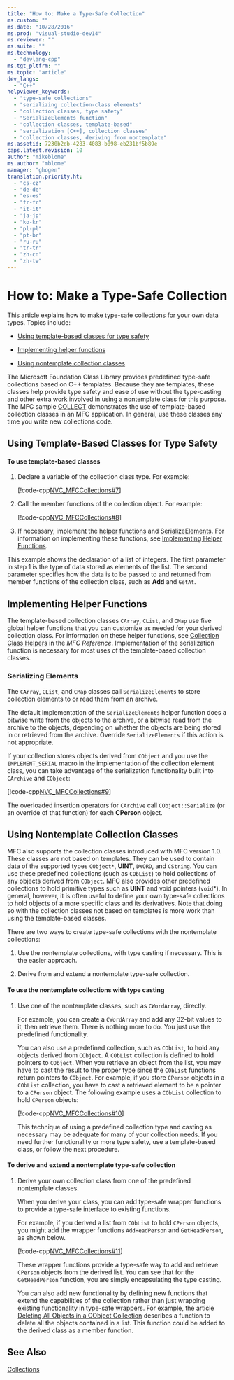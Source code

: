 ```yaml
---
title: "How to: Make a Type-Safe Collection"
ms.custom: ""
ms.date: "10/28/2016"
ms.prod: "visual-studio-dev14"
ms.reviewer: ""
ms.suite: ""
ms.technology: 
  - "devlang-cpp"
ms.tgt_pltfrm: ""
ms.topic: "article"
dev_langs: 
  - "C++"
helpviewer_keywords: 
  - "type-safe collections"
  - "serializing collection-class elements"
  - "collection classes, type safety"
  - "SerializeElements function"
  - "collection classes, template-based"
  - "serialization [C++], collection classes"
  - "collection classes, deriving from nontemplate"
ms.assetid: 7230b2db-4283-4083-b098-eb231bf5b89e
caps.latest.revision: 10
author: "mikeblome"
ms.author: "mblome"
manager: "ghogen"
translation.priority.ht: 
  - "cs-cz"
  - "de-de"
  - "es-es"
  - "fr-fr"
  - "it-it"
  - "ja-jp"
  - "ko-kr"
  - "pl-pl"
  - "pt-br"
  - "ru-ru"
  - "tr-tr"
  - "zh-cn"
  - "zh-tw"
---
```

# How to: Make a Type-Safe Collection
This article explains how to make type-safe collections for your own data types. Topics include:  
  
-   [Using template-based classes for type safety](#_core_using_template.2d.based_classes_for_type_safety)  
  
-   [Implementing helper functions](#_core_implementing_helper_functions)  
  
-   [Using nontemplate collection classes](#_core_using_nontemplate_collection_classes)  
  
 The Microsoft Foundation Class Library provides predefined type-safe collections based on C++ templates. Because they are templates, these classes help provide type safety and ease of use without the type-casting and other extra work involved in using a nontemplate class for this purpose. The MFC sample [COLLECT](../top/visual-cpp-samples.md) demonstrates the use of template-based collection classes in an MFC application. In general, use these classes any time you write new collections code.  
  
##  <a name="_core_using_template.2d.based_classes_for_type_safety"></a> Using Template-Based Classes for Type Safety  
  
#### To use template-based classes  
  
1.  Declare a variable of the collection class type. For example:  
  
     [!code-cpp[NVC_MFCCollections#7](../mfc/codesnippet/CPP/how-to-make-a-type-safe-collection_1.cpp)]  
  
2.  Call the member functions of the collection object. For example:  
  
     [!code-cpp[NVC_MFCCollections#8](../mfc/codesnippet/CPP/how-to-make-a-type-safe-collection_2.cpp)]  
  
3.  If necessary, implement the [helper functions](../mfc/reference/collection-class-helpers.md) and [SerializeElements](../mfc/reference/collection-class-helpers.md#serializeelements). For information on implementing these functions, see [Implementing Helper Functions](#_core_implementing_helper_functions).  
  
 This example shows the declaration of a list of integers. The first parameter in step 1 is the type of data stored as elements of the list. The second parameter specifies how the data is to be passed to and returned from member functions of the collection class, such as **Add** and `GetAt`.  
  
##  <a name="_core_implementing_helper_functions"></a> Implementing Helper Functions  
 The template-based collection classes `CArray`, `CList`, and `CMap` use five global helper functions that you can customize as needed for your derived collection class. For information on these helper functions, see [Collection Class Helpers](../mfc/reference/collection-class-helpers.md) in the *MFC Reference*. Implementation of the serialization function is necessary for most uses of the template-based collection classes.  
  
###  <a name="_core_serializing_elements"></a> Serializing Elements  
 The `CArray`, `CList`, and `CMap` classes call `SerializeElements` to store collection elements to or read them from an archive.  
  
 The default implementation of the `SerializeElements` helper function does a bitwise write from the objects to the archive, or a bitwise read from the archive to the objects, depending on whether the objects are being stored in or retrieved from the archive. Override `SerializeElements` if this action is not appropriate.  
  
 If your collection stores objects derived from `CObject` and you use the `IMPLEMENT_SERIAL` macro in the implementation of the collection element class, you can take advantage of the serialization functionality built into `CArchive` and `CObject`:  
  
 [!code-cpp[NVC_MFCCollections#9](../mfc/codesnippet/CPP/how-to-make-a-type-safe-collection_3.cpp)]  
  
 The overloaded insertion operators for `CArchive` call `CObject::Serialize` (or an override of that function) for each **CPerson** object.  
  
##  <a name="_core_using_nontemplate_collection_classes"></a> Using Nontemplate Collection Classes  
 MFC also supports the collection classes introduced with MFC version 1.0. These classes are not based on templates. They can be used to contain data of the supported types `CObject*`, **UINT**, `DWORD`, and `CString`. You can use these predefined collections (such as `CObList`) to hold collections of any objects derived from `CObject`. MFC also provides other predefined collections to hold primitive types such as **UINT** and void pointers (`void`*). In general, however, it is often useful to define your own type-safe collections to hold objects of a more specific class and its derivatives. Note that doing so with the collection classes not based on templates is more work than using the template-based classes.  
  
 There are two ways to create type-safe collections with the nontemplate collections:  
  
1.  Use the nontemplate collections, with type casting if necessary. This is the easier approach.  
  
2.  Derive from and extend a nontemplate type-safe collection.  
  
#### To use the nontemplate collections with type casting  
  
1.  Use one of the nontemplate classes, such as `CWordArray`, directly.  
  
     For example, you can create a `CWordArray` and add any 32-bit values to it, then retrieve them. There is nothing more to do. You just use the predefined functionality.  
  
     You can also use a predefined collection, such as `CObList`, to hold any objects derived from `CObject`. A `CObList` collection is defined to hold pointers to `CObject`. When you retrieve an object from the list, you may have to cast the result to the proper type since the `CObList` functions return pointers to `CObject`. For example, if you store `CPerson` objects in a `CObList` collection, you have to cast a retrieved element to be a pointer to a `CPerson` object. The following example uses a `CObList` collection to hold `CPerson` objects:  
  
     [!code-cpp[NVC_MFCCollections#10](../mfc/codesnippet/CPP/how-to-make-a-type-safe-collection_4.cpp)]  
  
     This technique of using a predefined collection type and casting as necessary may be adequate for many of your collection needs. If you need further functionality or more type safety, use a template-based class, or follow the next procedure.  
  
#### To derive and extend a nontemplate type-safe collection  
  
1.  Derive your own collection class from one of the predefined nontemplate classes.  
  
     When you derive your class, you can add type-safe wrapper functions to provide a type-safe interface to existing functions.  
  
     For example, if you derived a list from `CObList` to hold `CPerson` objects, you might add the wrapper functions `AddHeadPerson` and `GetHeadPerson`, as shown below.  
  
     [!code-cpp[NVC_MFCCollections#11](../mfc/codesnippet/CPP/how-to-make-a-type-safe-collection_5.h)]  
  
     These wrapper functions provide a type-safe way to add and retrieve `CPerson` objects from the derived list. You can see that for the `GetHeadPerson` function, you are simply encapsulating the type casting.  
  
     You can also add new functionality by defining new functions that extend the capabilities of the collection rather than just wrapping existing functionality in type-safe wrappers. For example, the article [Deleting All Objects in a CObject Collection](../mfc/deleting-all-objects-in-a-cobject-collection.md) describes a function to delete all the objects contained in a list. This function could be added to the derived class as a member function.  
  
## See Also  
 [Collections](../mfc/collections.md)

